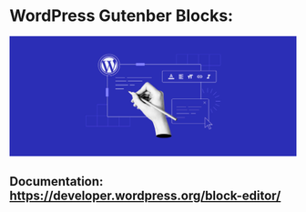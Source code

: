 # WordPress Gutenber Blocks:
<img src="https://raw.githubusercontent.com/VitaliyNosov/wp-gutenberg-blocks-dev/main/img/WP-Gutenberg-Baner.png">

## Documentation: https://developer.wordpress.org/block-editor/

